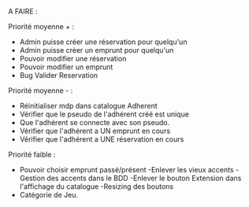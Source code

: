 A FAIRE :

Priorité moyenne + :

- Admin puisse créer une réservation pour quelqu'un
- Admin puisse créer un emprunt pour quelqu'un
- Pouvoir modifier une réservation
- Pouvoir modifier un emprunt
- Bug Valider Reservation


Priorité moyenne - :

- Réinitialiser mdp dans catalogue Adherent
- Vérifier que le pseudo de l'adhérent créé est unique
- Que l'adhérent se connecte avec son pseudo.
- Vérifier que l'adhérent a UN emprunt en cours
- Vérifier que l'adhérent a UNE réservation en cours



Priorité faible :

- Pouvoir choisir emprunt passé/présent
-Enlever les vieux accents
-Gestion des accents dans le BDD
-Enlever le bouton Extension dans l'affichage du catalogue
-Resizing des boutons
- Catégorie de Jeu.
